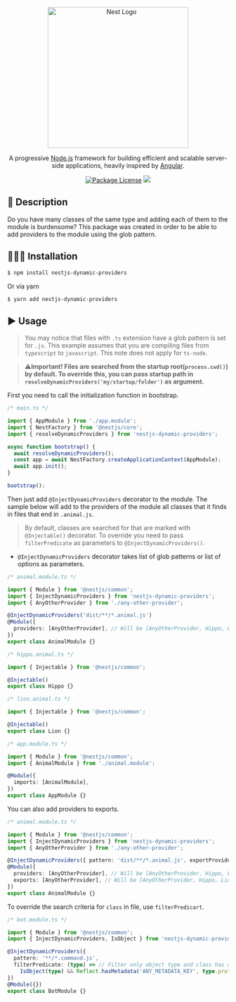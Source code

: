 <p align="center">
  <a href="http://nestjs.com/" target="blank"><img src="https://nestjs.com/img/logo_text.svg" width="320" alt="Nest Logo" /></a>
</p>

[travis-image]: https://api.travis-ci.org/nestjs/nest.svg?branch=master
[travis-url]: https://travis-ci.org/nestjs/nest
[linux-image]: https://img.shields.io/travis/nestjs/nest/master.svg?label=linux
[linux-url]: https://travis-ci.org/nestjs/nest

  <p align="center">A progressive <a href="http://nodejs.org" target="blank">Node.js</a> framework for building efficient and scalable server-side applications, heavily inspired by <a href="https://angular.io" target="blank">Angular</a>.</p>
    <p align="center">
<a href="https://github.com/fjodor-rybakov/discord-nestjs/blob/master/LICENSE"><img src="https://img.shields.io/npm/l/@nestjs/core.svg" alt="Package License" /></a>
  <a href="https://paypal.com/paypalme/fjodorrybakov"><img src="https://img.shields.io/badge/Donate-PayPal-dc3d53.svg"/></a>
</p>

## 🧾 Description

Do you have many classes of the same type and adding each of them to the module is burdensome?
This package was created in order to be able to add providers to the module using the glob pattern.

## 👨🏻‍💻 Installation <a name="Installation"></a>

```bash
$ npm install nestjs-dynamic-providers
```

Or via yarn

```bash
$ yarn add nestjs-dynamic-providers
```

## ▶️ Usage <a name="Usage"></a>

> You may notice that files with `.ts` extension have a glob pattern is set for `.js`. This example assumes that you are
> compiling files from `typescript` to `javascript`. This note does not apply for `ts-node`.

> ⚠️**Important! Files are searched from the startup root(`process.cwd()`) by default. 
> To override this, you can pass startup path in `resolveDynamicProviders('my/startup/folder')` as argument.**

First you need to call the initialization function in bootstrap.

```typescript
/* main.ts */

import { AppModule } from './app.module';
import { NestFactory } from '@nestjs/core';
import { resolveDynamicProviders } from 'nestjs-dynamic-providers';

async function bootstrap() {
  await resolveDynamicProviders();
  const app = await NestFactory.createApplicationContext(AppModule);
  await app.init();
}

bootstrap();
```

Then just add `@InjectDynamicProviders` decorator to the module. The sample below will add to the providers of the module
all classes that it finds in files that end in `.animal.js`.

> By default, classes are searched for that are marked with `@Injectable()` decorator.
> To override you need to pass `filterPredicate` as parameters to `@InjectDynamicProviders()`.

- `@InjectDynamicProviders` decorator takes list of glob patterns or list of options as parameters.

```typescript
/* animal.module.ts */

import { Module } from '@nestjs/common';
import { InjectDynamicProviders } from 'nestjs-dynamic-providers';
import { AnyOtherProvider } from './any-other-provider';

@InjectDynamicProviders('dist/**/*.animal.js')
@Module({
  providers: [AnyOtherProvider], // Will be [AnyOtherProvider, Hippo, Lion]
})
export class AnimalModule {}
```

```typescript
/* hippo.animal.ts */

import { Injectable } from '@nestjs/common';

@Injectable()
export class Hippo {}
```

```typescript
/* lion.animal.ts */

import { Injectable } from '@nestjs/common';

@Injectable()
export class Lion {}
```

```typescript
/* app.module.ts */

import { Module } from '@nestjs/common';
import { AnimalModule } from './animal.module';

@Module({
  imports: [AnimalModule],
})
export class AppModule {}
```

You can also add providers to exports.

```typescript
/* animal.module.ts */

import { Module } from '@nestjs/common';
import { InjectDynamicProviders } from 'nestjs-dynamic-providers';
import { AnyOtherProvider } from './any-other-provider';

@InjectDynamicProviders({ pattern: 'dist/**/*.animal.js', exportProviders: true })
@Module({
  providers: [AnyOtherProvider], // Will be [AnyOtherProvider, Hippo, Lion]
  exports: [AnyOtherProvider], // Will be [AnyOtherProvider, Hippo, Lion]
})
export class AnimalModule {}
```

To override the search criteria for `class` in file, use `filterPredicart`.

```typescript
/* bot.module.ts */

import { Module } from '@nestjs/common';
import { InjectDynamicProviders, IsObject } from 'nestjs-dynamic-providers';

@InjectDynamicProviders({
  pattern: '**/*.command.js',
  filterPredicate: (type) => // Filter only object type and class has decorator with metadata key `ANY_METADATA_KEY`
    IsObject(type) && Reflect.hasMetadata('ANY_METADATA_KEY', type.prototype),
})
@Module({})
export class BotModule {}
```
